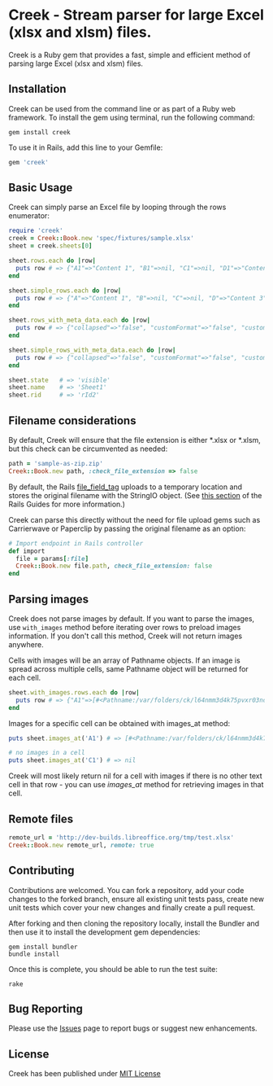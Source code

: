 # Creek - Stream parser for large Excel (xlsx and xlsm) files.

Creek is a Ruby gem that provides a fast, simple and efficient method of parsing large Excel (xlsx and xlsm) files.


## Installation

Creek can be used from the command line or as part of a Ruby web framework. To install the gem using terminal, run the following command:

```
gem install creek
```

To use it in Rails, add this line to your Gemfile:

```ruby
gem 'creek'
```

## Basic Usage
Creek can simply parse an Excel file by looping through the rows enumerator:

```ruby
require 'creek'
creek = Creek::Book.new 'spec/fixtures/sample.xlsx'
sheet = creek.sheets[0]

sheet.rows.each do |row|
  puts row # => {"A1"=>"Content 1", "B1"=>nil, "C1"=>nil, "D1"=>"Content 3"}
end

sheet.simple_rows.each do |row|
  puts row # => {"A"=>"Content 1", "B"=>nil, "C"=>nil, "D"=>"Content 3"}
end

sheet.rows_with_meta_data.each do |row|
  puts row # => {"collapsed"=>"false", "customFormat"=>"false", "customHeight"=>"true", "hidden"=>"false", "ht"=>"12.1", "outlineLevel"=>"0", "r"=>"1", "cells"=>{"A1"=>"Content 1", "B1"=>nil, "C1"=>nil, "D1"=>"Content 3"}}
end

sheet.simple_rows_with_meta_data.each do |row|
  puts row # => {"collapsed"=>"false", "customFormat"=>"false", "customHeight"=>"true", "hidden"=>"false", "ht"=>"12.1", "outlineLevel"=>"0", "r"=>"1", "cells"=>{"A"=>"Content 1", "B"=>nil, "C"=>nil, "D"=>"Content 3"}}
end

sheet.state   # => 'visible'
sheet.name    # => 'Sheet1'
sheet.rid     # => 'rId2'
```

## Filename considerations
By default, Creek will ensure that the file extension is either *.xlsx or *.xlsm, but this check can be circumvented as needed:

```ruby
path = 'sample-as-zip.zip'
Creek::Book.new path, :check_file_extension => false
```

By default, the Rails [file_field_tag](http://api.rubyonrails.org/classes/ActionView/Helpers/FormTagHelper.html#method-i-file_field_tag) uploads to a temporary location and stores the original filename with the StringIO object. (See [this section](http://guides.rubyonrails.org/form_helpers.html#uploading-files) of the Rails Guides for more information.)

Creek can parse this directly without the need for file upload gems such as Carrierwave or Paperclip by passing the original filename as an option:

```ruby
# Import endpoint in Rails controller
def import
  file = params[:file]
  Creek::Book.new file.path, check_file_extension: false
end
```

## Parsing images
Creek does not parse images by default. If you want to parse the images,
use `with_images` method before iterating over rows to preload images information. If you don't call this method, Creek will not return images anywhere.

Cells with images will be an array of Pathname objects.
If an image is spread across multiple cells, same Pathname object will be returned for each cell.

```ruby
sheet.with_images.rows.each do |row|
  puts row # => {"A1"=>[#<Pathname:/var/folders/ck/l64nmm3d4k75pvxr03ndk1tm0000gn/T/creek__drawing20161101-53599-274q0vimage1.jpeg>], "B2"=>"Fluffy"}
end
```

Images for a specific cell can be obtained with images_at method:

```ruby
puts sheet.images_at('A1') # => [#<Pathname:/var/folders/ck/l64nmm3d4k75pvxr03ndk1tm0000gn/T/creek__drawing20161101-53599-274q0vimage1.jpeg>]

# no images in a cell
puts sheet.images_at('C1') # => nil
```

Creek will most likely return nil for a cell with images if there is no other text cell in that row - you can use *images_at* method for retrieving images in that cell.

## Remote files

```ruby
remote_url = 'http://dev-builds.libreoffice.org/tmp/test.xlsx'
Creek::Book.new remote_url, remote: true
```

## Contributing

Contributions are welcomed. You can fork a repository, add your code changes to the forked branch, ensure all existing unit tests pass, create new unit tests which cover your new changes and finally create a pull request.

After forking and then cloning the repository locally, install the Bundler and then use it
to install the development gem dependencies:

```
gem install bundler
bundle install
```

Once this is complete, you should be able to run the test suite:

```
rake
```

## Bug Reporting

Please use the [Issues](https://github.com/pythonicrubyist/creek/issues) page to report bugs or suggest new enhancements.


## License

Creek has been published under [MIT License](https://github.com/pythonicrubyist/creek/blob/master/LICENSE.txt)

